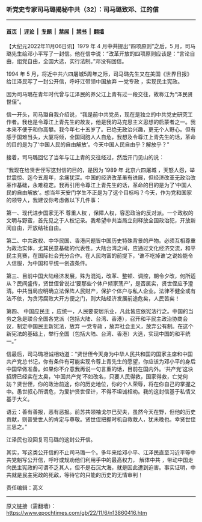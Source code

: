 ### 听党史专家司马璐揭秘中共（32）：司马璐致邓、江的信

---

#### [首页](../../../..?n13860416) &nbsp;|&nbsp; [评论](../../../../../epoch-comment?n13860416) &nbsp;|&nbsp; [专题](../../../../../epoch-special?n13860416) &nbsp;|&nbsp; [禁闻](../../../../../epoch-news?n13860416) &nbsp;|&nbsp; [禁书](../../../../../books?n13860416) &nbsp;|&nbsp; [翻墙](https://github.com/gfw-breaker/nogfw/blob/master/README.md?n13860416)


<div class="post_content" id="artbody" itemprop="articleBody">
 <!-- article content begin -->
 <p>
  【大纪元2022年11月06日讯】1979 年 4 月中共提出“四项原则”之后，5 月，司马璐先生给邓小平写了一封信。他在信中说：“改革开放的四项原则应该是：“言论自由，组党自由，全国大选，实行法制。”邓没有回信。
 </p>
 <p>
  1994 年 5 月，将近中共六四屠城5周年之际，司马璐先生又在美国《世界日报》给江泽民写了一封公开信，呼吁江带领中国放弃
  <ok href="https://www.epochtimes.com/gb/tag/%E4%B8%80%E5%85%9A%E4%B8%93%E6%94%BF.html">
   一党专政
  </ok>
  ，实现民主宪政。
 </p>
 <p>
  因为司马璐在青年时代曾与江泽民的养父江上青有过一段交往，故称江为“泽民贤世侄”。
 </p>
 <p>
  信一开头，司马璐自我介绍说，“我是前中共党员，现在是独立的中共党史研究工作者。我也是令尊江上青先生的故友，他是我的马克思主义思想的启蒙者之一。我本来不便于和你高攀。我今年七十五岁了。已绝无政治兴趣，更无个人野心。但有感于国难当头，大厦将倾，全国同胞人人自危，我想及令尊江上青先生的话，革命的目的是为了‘中国人民的自由解放’。今天中国人民自由乎？解放乎？”
 </p>
 <p>
  接着，司马璐回忆了当年与江上青的交往经过，然后开门见山的说：
 </p>
 <p>
  “我现在给贤世侄写这封信的目的，是因为 1989 年
  <ok href="https://www.epochtimes.com/gb/tag/%E5%8C%97%E4%BA%AC%E5%85%AD%E5%9B%9B%E5%B1%A0%E5%9F%8E.html">
   北京六四屠城
  </ok>
  ，天怒人怨，举世震惊、迄今五周年，余痛犹深。中国的经济改革虽有进展，但经济改革无政治改革作基础，永难稳定。我再引用令尊江上青先生的话，革命的目的是为了‘中国人民的自由解放’。想当年天安门学生不正是为了这个目标吗？今天，作为党和国家的领导人，我建议你考虑做以下几件事：
 </p>
 <p>
  第一、现代进步国家无不
  <ok href="https://www.epochtimes.com/gb/tag/%E5%B0%8A%E9%87%8D%E4%BA%BA%E6%9D%83.html">
   尊重人权
  </ok>
  ，保障人权，容忍政治的反对派。一个政权的文明与野蛮，首先见之于人权记录。我希望中共当局立刻释放全国政治犯，开放新闻自由，开放结社自由。
 </p>
 <p>
  第二、中共政权、中华民国、香港问题皆中国历史特殊背景的产物。必须互相尊重为政治实体，尤其民意基础的代表性。大陆台湾之间，应通过文化经济交流，和平民主竞赛，在国际社会充分合作。在人民均富的前提下，‘谁不吃掉谁’之说始能令人信服，为中国和平统一创造条件。
 </p>
 <p>
  第三、目前中国大陆经济发展，殊为混沌，改革、整顿、调控，朝令夕改，何所适从？民间盛传，贤世侄曾说过‘要那些个体户倾家荡产’，是否属实，贤世侄应予澄清。中共当局应明确立法保阵人民财产，保护个体户与私人企业。法律不健全或有法不依，为贪污腐败大开方便之门，则大陆经济发展前途危矣，人民苦矣！
 </p>
 <p>
  第四、
  <ok href="https://www.epochtimes.com/gb/tag/%E4%B8%AD%E5%9B%BD%E5%BA%94%E6%B0%91%E4%B8%BB.html">
   中国应民主
  </ok>
  ，应统一，人民要安居乐业，凡此皆应依宪法行之。中国的当务之急是联合全国各党派（包括大陆、台湾、香港），召开和平民主政治协商会议，制定中国民主新宪法，放弃
  <ok href="https://www.epochtimes.com/gb/tag/%E4%B8%80%E5%85%9A%E4%B8%93%E6%94%BF.html">
   一党专政
  </ok>
  ，放弃社会主义，放弃公有制。在这个新宪法的基础上，举行全国〔包括大陆、台湾、香港）大选，实现中国的和平统一。”
 </p>
 <p>
  信最后，司马璐坦诚相劝道：“贤世侄今天身为中华人民共和国的国家主席和中国共产党总书记，你有条件有可能实现令尊上青先生的愿望，你应该为邓小平的身后中国早做准备。如果你不介意我再说一句言重的话，目前在国内外。‘共产党’这块招牌已经实在太臭，‘中国共产党’不如改名，只要人民得救，国家得救，亡党何妨？贤世侄，你的政治前途，你的历史地位，你的个人荣辱，将在你自己的掌握之中。愚世叔心所谓危，为爱护贤世侄计，不得不坦诚相劝。我的这封信基于私情又基于大义。
 </p>
 <p>
  语云：善有善报，恶有恶报。前苏共领袖戈尔巴契夫，虽然今天在野，但他的历史贡献，则普受世人的肯定与尊敬。贤世侄把握时机自救救人，犹未晚也。幸贤世侄三思之。”
 </p>
 <p>
  江泽民也没回复司马璐的这封公开信。
 </p>
 <p>
  其实，写这类公开信的不止司马璐一个。多年来给邓小平、江泽民直至习近平等中共党魁写公开信，呼吁或规劝他们利用手中的最高权力，
  <ok href="https://www.epochtimes.com/gb/tag/%E8%A7%A3%E4%BD%93%E4%B8%AD%E5%85%B1.html">
   解体中共
  </ok>
  ，带动中国走向民主宪政的可谓不乏其人，但不是石沉大海，就是因此遭到迫害。事实证明，中共就是民主宪政的死敌，等待它的只能的历史的无情审判！
 </p>
 <p>
  责任编辑：高义
 </p>
 <!-- article content end -->
 <div id="below_article_ad">
 </div>
</div>


---

原文链接（需翻墙）：https://www.epochtimes.com/gb/22/11/6/n13860416.htm